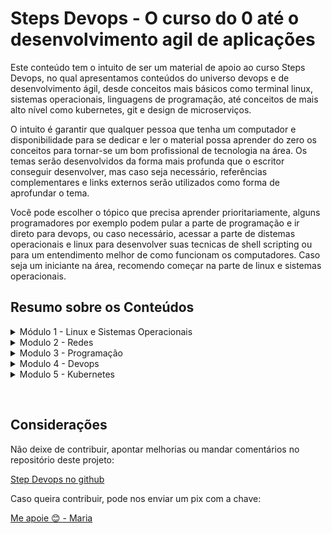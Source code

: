 # Steps Devops - O curso do 0 até o desenvolvimento agil de aplicações

Este conteúdo tem o intuito de ser um material de apoio ao curso Steps Devops, no qual apresentamos conteúdos do universo devops e de desenvolvimento ágil, desde conceitos mais básicos como terminal linux, sistemas operacionais, linguagens de programação, até conceitos de mais alto nível como kubernetes, git e design de microserviços.

O intuito é garantir que qualquer pessoa que tenha um computador e disponibilidade para se dedicar e ler o material possa aprender do zero os conceitos para tornar-se um bom profissional de tecnologia na área. Os temas serão desenvolvidos da forma mais profunda que o escritor conseguir desenvolver, mas caso seja necessário, referências complementares e links externos serão utilizados como forma de aprofundar o tema.

Você pode escolher o tópico que precisa aprender prioritariamente, alguns programadores por exemplo podem pular a parte de programação e ir direto para devops, ou caso necessário, acessar a parte de distemas operacionais e linux para desenvolver suas tecnicas de shell scripting ou para um entendimento melhor de como funcionam os computadores. Caso seja um iniciante na área, recomendo começar na parte de linux e sistemas operacionais.

## Resumo sobre os Conteúdos

<details>
<summary>Módulo 1 - Linux e Sistemas Operacionais</summary>

A alma da sua aplicação, geralmente vem em uma tela preta e algumas ordens imperativas que você envia para ela, tudo isso processado por um motor monolítico, com várias tecnologias em cima do capô que processam texto. Parece complicado mas não é.

</details>

<details>
<summary>Modulo 2 - Redes</summary>

A coluna dorsal de toda a tecnologia que funciona na web (Sim, este site é focado em tecnologias web), aqui temos uma sessão específica para esmiuçar um pouco dessa imensidão de cabos, protocolos de rede, compartilhamento de recursos, modelos de computação e toda forma de compartilhamento entre computadores.

</details>

<details>
<summary>Modulo 3 - Programação</summary>

Aqui veremos sobre linguagem de programação, desde a sua base, trabalhando com estruturas simples de qualquer linguagem, seja de baixo ou alto nivel, até conceitos mais abstraidos como funções e objetos.

</details>

<details>
<summary>Modulo 4 - Devops</summary>

Aqui de fato iremos abordar as principais tendências e o dia a dia de quem trabalha de forma ágil, as principais ferramentas e o workflow para ser um Devops Enginner.

</details>

<details>
<summary>Modulo 5 - Kubernetes</summary>

Uma sessão separada apenas para a grande estrela da arquitetura, e aquilo que acredito eu que seja a melhor forma de arquitetar projetos para web na parte da infraestrutura, também chamado de "O sistema operacional da Nuvem"

</details>

&nbsp;

## Considerações

Não deixe de contribuir, apontar melhorias ou mandar comentários no repositório deste projeto:

[Step Devops no github](https://github.com/iagoambrosio/steps-devops)

Caso queira contribuir, pode nos enviar um pix com a chave:

[Me apoie 😊 - Maria](f8b9d5a4-0b32-457e-bd78-ee942878bb46)